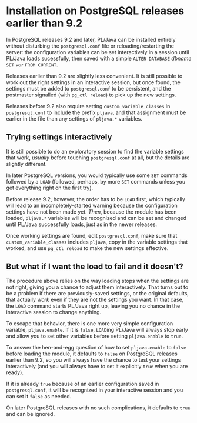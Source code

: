 # Installation on PostgreSQL releases earlier than 9.2

In PostgreSQL releases 9.2 and later, PL/Java can be installed entirely
without disturbing the `postgresql.conf` file or reloading/restarting the
server: the configuration variables can be set interactively in a session
until PL/Java loads sucessfully, then saved with a simple
`ALTER DATABASE` _dbname_ `SET` _var_ `FROM CURRENT`.

Releases earlier than 9.2 are slightly less convenient. It is still possible
to work out the right settings in an interactive session, but once found,
the settings must be added to `postgresql.conf` to be persistent, and the
postmaster signalled (with `pg_ctl reload`) to pick up the new settings.

Releases before 9.2 also require setting `custom_variable_classes` in
`postgresql.conf` to include the prefix `pljava`, and that assignment must
be earlier in the file than any settings of `pljava.*` variables.

## Trying settings interactively

It is still possible to do an exploratory session to find the variable settings
that work, _usually_ before touching `postgresql.conf` at all, but
the details are slightly different.

In later PostgreSQL versions, you would typically use some `SET` commands
followed by a `LOAD` (followed, perhaps, by more `SET` commands unless you get
everything right on the first try).

Before release 9.2, however, the order has to be `LOAD` first, which typically
will lead to an incompletely-started warning because the configuration settings
have not been made yet. _Then_, because the module has been loaded,
`pljava.*` variables will be recognized and can be set and changed until
PL/Java successfully loads, just as in the newer releases.

Once working settings are found, edit `postgresql.conf`, make sure that
`custom_variable_classes` includes `pljava`, copy in the variable settings
that worked, and use `pg_ctl reload` to make the new settings effective.

## But what if I want the load to fail and it doesn't?

The procedure above relies on the way loading stops when the settings are not
right, giving you a chance to adjust them interactively. That turns out to be
a problem if there are previously-saved settings, or the original defaults,
that actually *work* even if they are not the settings you want. In that case,
the `LOAD` command starts PL/Java right up, leaving you no chance in the
interactive session to change anything.

To escape that behavior, there is one more very simple configuration variable,
`pljava.enable`. If it is `false`, `LOAD`ing PL/Java will always stop early and
allow you to set other variables before setting `pljava.enable` to `true`.

To answer the hen-and-egg question of how to set `pljava.enable` to `false`
before loading the module, it defaults to `false` on PostgreSQL releases
earlier than 9.2, so you will always have the chance to test your settings
interactively (and you will always have to set it explicitly `true` when
you are ready).

If it is already `true` because of an earlier configuration saved in
`postgresql.conf`, it will be recognized in your interactive session and you
can set it `false` as needed.

On later PostgreSQL releases with no such complications, it defaults to `true`
and can be ignored.
